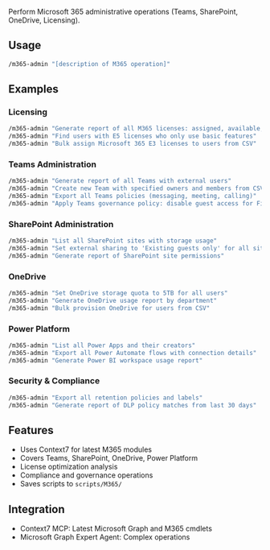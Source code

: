 Perform Microsoft 365 administrative operations (Teams, SharePoint, OneDrive, Licensing).

## Usage

```bash
/m365-admin "[description of M365 operation]"
```

## Examples

### Licensing
```bash
/m365-admin "Generate report of all M365 licenses: assigned, available, and usage"
/m365-admin "Find users with E5 licenses who only use basic features"
/m365-admin "Bulk assign Microsoft 365 E3 licenses to users from CSV"
```

### Teams Administration
```bash
/m365-admin "Generate report of all Teams with external users"
/m365-admin "Create new Team with specified owners and members from CSV"
/m365-admin "Export all Teams policies (messaging, meeting, calling)"
/m365-admin "Apply Teams governance policy: disable guest access for Finance teams"
```

### SharePoint Administration
```bash
/m365-admin "List all SharePoint sites with storage usage"
/m365-admin "Set external sharing to 'Existing guests only' for all sites"
/m365-admin "Generate report of SharePoint site permissions"
```

### OneDrive
```bash
/m365-admin "Set OneDrive storage quota to 5TB for all users"
/m365-admin "Generate OneDrive usage report by department"
/m365-admin "Bulk provision OneDrive for users from CSV"
```

### Power Platform
```bash
/m365-admin "List all Power Apps and their creators"
/m365-admin "Export all Power Automate flows with connection details"
/m365-admin "Generate Power BI workspace usage report"
```

### Security & Compliance
```bash
/m365-admin "Export all retention policies and labels"
/m365-admin "Generate report of DLP policy matches from last 30 days"
```

## Features

- Uses Context7 for latest M365 modules
- Covers Teams, SharePoint, OneDrive, Power Platform
- License optimization analysis
- Compliance and governance operations
- Saves scripts to `scripts/M365/`

## Integration

- Context7 MCP: Latest Microsoft Graph and M365 cmdlets
- Microsoft Graph Expert Agent: Complex operations
